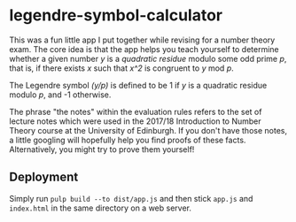 # legendre-symbol-calculator

This was a fun little app I put together while revising for a number theory
exam. The core idea is that the app helps you teach yourself to determine
whether a given number *y* is a *quadratic residue* modulo some odd prime *p*,
that is, if there exists *x* such that *x^2* is congruent to *y* mod *p*.

The Legendre symbol *(y/p)* is defined to be 1 if *y* is a quadratic residue
modulo *p*, and -1 otherwise.

The phrase "the notes" within the evaluation rules refers to the set of lecture
notes which were used in the 2017/18 Introduction to Number Theory course at
the University of Edinburgh. If you don't have those notes, a little googling
will hopefully help you find proofs of these facts. Alternatively, you might
try to prove them yourself!

## Deployment

Simply run `pulp build --to dist/app.js` and then stick `app.js` and
`index.html` in the same directory on a web server.
